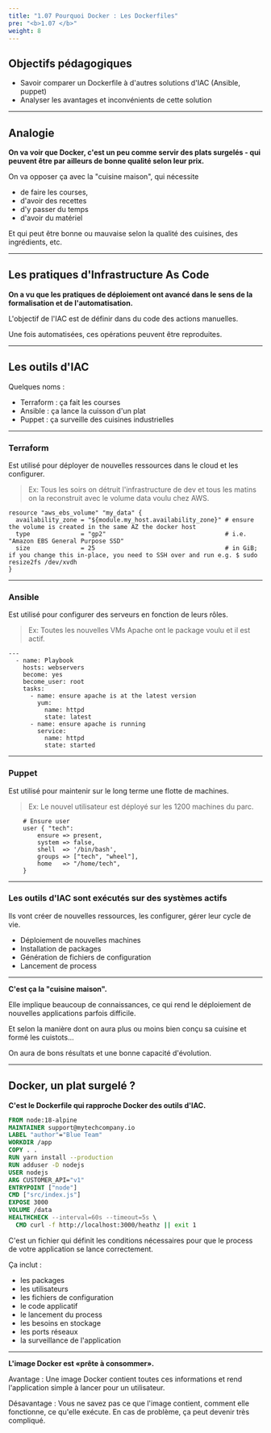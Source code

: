 ```yaml
---
title: "1.07 Pourquoi Docker : Les Dockerfiles"
pre: "<b>1.07 </b>"
weight: 8
---
```

## Objectifs pédagogiques
  - Savoir comparer un Dockerfile à d'autres solutions d'IAC (Ansible, puppet)
  - Analyser les avantages et inconvénients de cette solution

---

## Analogie

**On va voir que Docker, c'est un peu comme servir des plats surgelés - qui peuvent être par ailleurs de bonne qualité selon leur prix.**

On va opposer ça avec la "cuisine maison", qui nécessite 
* de faire les courses, 
* d'avoir des recettes
* d'y passer du temps
* d'avoir du matériel

Et qui peut être bonne ou mauvaise selon la qualité des cuisines, des ingrédients, etc.

---

## Les pratiques d'Infrastructure As Code 

**On a vu que les pratiques de déploiement ont avancé dans le sens de la formalisation et de l'automatisation.**

L'objectif de l'IAC est de définir dans du code des actions manuelles.

Une fois automatisées, ces opérations peuvent être reproduites.

---

## Les outils d'IAC

Quelques noms : 

- Terraform : ça fait les courses 
- Ansible : ça lance la cuisson d'un plat
- Puppet : ça surveille des cuisines industrielles

---

### **Terraform** 

Est utilisé pour déployer de nouvelles ressources dans le cloud et les configurer. 

> Ex: Tous les soirs on détruit l'infrastructure de dev et tous les matins on la reconstruit avec le volume data voulu chez AWS.

```shell
resource "aws_ebs_volume" "my_data" {
  availability_zone = "${module.my_host.availability_zone}" # ensure the volume is created in the same AZ the docker host
  type              = "gp2"                                 # i.e. "Amazon EBS General Purpose SSD"
  size              = 25                                    # in GiB; if you change this in-place, you need to SSH over and run e.g. $ sudo resize2fs /dev/xvdh
}
```

---

### **Ansible**

Est utilisé pour configurer des serveurs en fonction de leurs rôles.

> Ex: Toutes les nouvelles VMs Apache ont le package voulu et il est actif. 

```shell
---
  - name: Playbook
    hosts: webservers
    become: yes
    become_user: root
    tasks:
      - name: ensure apache is at the latest version
        yum:
          name: httpd
          state: latest
      - name: ensure apache is running
        service:
          name: httpd
          state: started
```

---

### **Puppet** 

Est utilisé pour maintenir sur le long terme une flotte de machines.

> Ex: Le nouvel utilisateur est déployé sur les 1200 machines du parc.

```shell
    # Ensure user
    user { "tech":
        ensure => present,
        system => false,
        shell  => '/bin/bash',
        groups => ["tech", "wheel"],
        home   => "/home/tech",
    }   

```

---

### Les outils d'IAC sont exécutés sur des systèmes actifs

Ils vont créer de nouvelles ressources, les configurer, gérer leur cycle de vie.

* Déploiement de nouvelles machines
* Installation de packages
* Génération de fichiers de configuration
* Lancement de process

---

**C'est ça la "cuisine maison".** 

Elle implique beaucoup de connaissances, ce qui rend le déploiement de nouvelles applications parfois difficile.

Et selon la manière dont on aura plus ou moins bien conçu sa cuisine et formé les cuistots...

On aura de bons résultats et une bonne capacité d'évolution.

---

## Docker, un plat surgelé ? 


**C'est le Dockerfile qui rapproche Docker des outils d'IAC.**

```dockerfile
FROM node:18-alpine
MAINTAINER support@mytechcompany.io
LABEL "author"="Blue Team"
WORKDIR /app
COPY . .
RUN yarn install --production
RUN adduser -D nodejs
USER nodejs
ARG CUSTOMER_API="v1"
ENTRYPOINT ["node"]
CMD ["src/index.js"]
EXPOSE 3000
VOLUME /data
HEALTHCHECK --interval=60s --timeout=5s \
  CMD curl -f http://localhost:3000/heathz || exit 1
```

C'est un fichier qui définit les conditions nécessaires pour que le process de votre application se lance correctement.

Ça inclut : 
- les packages 
- les utilisateurs
- les fichiers de configuration
- le code applicatif 
- le lancement du process
- les besoins en stockage 
- les ports réseaux 
- la surveillance de l'application

---

**L'image Docker est «prête à consommer».**

Avantage : Une image Docker contient toutes ces informations et rend l'application simple à lancer pour un utilisateur.

Désavantage : Vous ne savez pas ce que l'image contient, comment elle fonctionne, ce qu'elle exécute. En cas de problème, ça peut devenir très compliqué.



